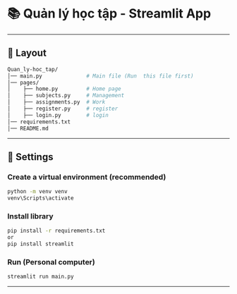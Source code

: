 # 📚 Quản lý học tập - Streamlit App
--- 
## 🚀 Layout
```bash
Quan_ly-hoc_tap/
│── main.py              # Main file (Run  this file first)
│── pages/
│    ├── home.py         # Home page
│    ├── subjects.py     # Management
│    ├── assignments.py  # Work
│    ├── register.py     # register
│    ├── login.py        # login
│── requirements.txt
│── README.md
```
---
## 🚀 Settings
### Create a virtual environment (recommended)
```bash
python -m venv venv
venv\Scripts\activate
```
### Install library
```bash
pip install -r requirements.txt
or
pip install streamlit
```
### Run (Personal computer)
```bash
streamlit run main.py
```
---




